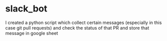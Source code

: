 # slack_bot
I created a python script which collect certain messages (especially in this case git pull requests) and check the status of that PR and store that message in google sheet
